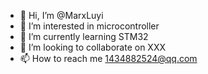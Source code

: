 - 👋 Hi, I’m @MarxLuyi
- 👀 I’m interested in microcontroller 
- 🌱 I’m currently learning STM32
- 💞️ I’m looking to collaborate on XXX
- 📫 How to reach me 1434882524@qq.com

<!---
MarxLuyi/MarxLuyi is a ✨ special ✨ repository because its `README.md` (this file) appears on your GitHub profile.
You can click the Preview link to take a look at your changes.
--->
